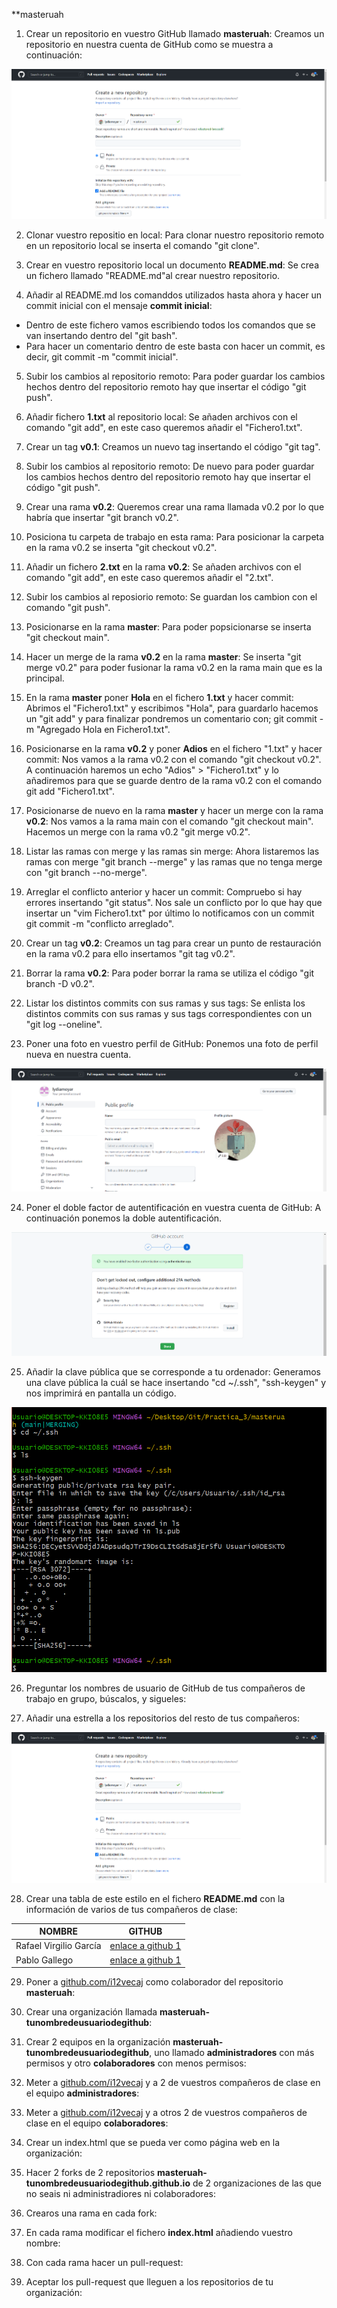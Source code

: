 **masteruah


1. Crear un repositorio en vuestro GitHub llamado **masteruah**:
Creamos un repositorio en nuestra cuenta de GitHub como se muestra a continuación:
<img src="./1.png"/>


2. Clonar vuestro repositio en local:
Para clonar nuestro repositorio remoto en un repositorio local se inserta el comando "git clone".


3. Crear en vuestro repositorio local un documento **README.md**:
Se crea un fichero llamado "README.md"al crear nuestro repositorio.


4. Añadir al README.md los comanddos utilizados hasta ahora y hacer un commit inicial con el mensaje **commit inicial**:
- Dentro de este fichero vamos escribiendo todos los comandos que se van insertando dentro del "git bash".
- Para hacer un comentario dentro de este basta con hacer un commit, es decir, git commit -m "commit inicial".


5. Subir los cambios al repositorio remoto:
Para poder guardar los cambios hechos dentro del repositorio remoto hay que insertar el código "git push".


6. Añadir fichero **1.txt** al repositorio local:
Se añaden archivos con el comando "git add", en este caso queremos añadir el "Fichero1.txt".


7. Crear un tag **v0.1**:
Creamos un nuevo tag insertando el código "git tag".


8. Subir los cambios al repositorio remoto:
De nuevo para poder guardar los cambios hechos dentro del repositorio remoto hay que insertar el código "git push".


9. Crear una rama **v0.2**:
Queremos crear una rama llamada v0.2 por lo que habría que insertar "git branch v0.2".


10. Posiciona tu carpeta de trabajo en esta rama:
Para posicionar la carpeta en la rama v0.2 se inserta "git checkout v0.2".


11. Añadir un fichero **2.txt** en la rama **v0.2**:
Se añaden archivos con el comando "git add", en este caso queremos añadir el "2.txt".


12. Subir los cambios al reposiorio remoto:
Se guardan los cambion con el comando "git push".


13. Posicionarse en la rama **master**:
Para poder popsicionarse se inserta "git checkout main".


14. Hacer un merge de la rama **v0.2** en la rama **master**:
Se inserta "git merge v0.2" para poder fusionar la rama v0.2 en la rama main que es la principal.


15. En la rama **master** poner **Hola** en el fichero **1.txt** y hacer commit:
Abrimos el "Fichero1.txt" y escribimos "Hola", para guardarlo hacemos un "git add" y para finalizar pondremos un comentario con; git commit -m "Agregado Hola en Fichero1.txt".


16. Posicionarse en la rama **v0.2** y poner **Adios** en el fichero "1.txt" y hacer commit:
Nos vamos a la rama v0.2 con el comando "git checkout v0.2".
A continuación haremos un echo "Adios" > "Fichero1.txt" y lo añadiremos para que se guarde dentro de la rama v0.2 con el comando git add "Fichero1.txt".


17. Posicionarse de nuevo en la rama **master** y hacer un merge con la rama **v0.2**:
Nos vamos a la rama main con el comando "git checkout main".
Hacemos un merge con la rama v0.2 "git merge v0.2".


18. Listar las ramas con merge y las ramas sin merge:
Ahora listaremos las ramas con merge "git branch --merge" y las ramas que no tenga merge con "git branch --no-merge".


19. Arreglar el conflicto anterior y hacer un commit:
Compruebo si hay errores insertando "git status". Nos sale un conflicto por lo que hay que insertar un "vim Fichero1.txt" por último lo notificamos con un commit git commit -m "conflicto arreglado".


20. Crear un tag **v0.2**:
Creamos un tag para crear un punto de restauración en la rama v0.2 para ello insertamos "git tag v0.2".


21. Borrar la rama **v0.2**:
Para poder borrar la rama se utiliza el código "git branch -D v0.2".


22. Listar los distintos commits con sus ramas y sus tags:
Se enlista los distintos commits con sus ramas y sus tags correspondientes con un "git log --oneline".


23. Poner una foto en vuestro perfil de GitHub:
Ponemos una foto de perfil nueva en nuestra cuenta.
<img src="./2.png"/>


24. Poner el doble factor de autentificación en vuestra cuenta de GitHub:
A continuación ponemos la doble autentificación.
<img src="./3.png"/>



25. Añadir la clave pública que se corresponde a tu ordenador:
Generamos una clave pública la cuál se hace insertando "cd ~/.ssh", "ssh-keygen" y nos imprimirá en pantalla un código.
<img src="./4.png"/>





26. Preguntar los nombres de usuario de GitHub de tus compañeros de trabajo en grupo, búscalos, y sigueles:


27. Añadir una estrella a los repositorios del resto de tus compañeros:
<img src="./1.png"/>



28. Crear una tabla de este estilo en el fichero **README.md** con la información
de varios de tus compañeros de clase:

|        NOMBRE          |                     GITHUB                        |
|------------------------|---------------------------------------------------|
| Rafael Virgilio García | [enlace a github 1](http://github.com/i12vecaj)   |
| Pablo Gallego          | [enlace a github 1](http://github.com/i12vecaj)   |


29. Poner a [github.com/i12vecaj](http://github.com/i12vecaj) como colaborador del repositorio **masteruah**:


30. Crear una organización llamada **masteruah-tunombredeusuariodegithub**:


31. Crear 2 equipos en la organización **masteruah-tunombredeusuariodegithub**, uno llamado **administradores** con más permisos y otro **colaboradores** con menos permisos:


32. Meter a [github.com/i12vecaj](http://github.com/i12vecaj) y a 2 de vuestros compañeros de clase en el equipo **administradores**:


33. Meter a [github.com/i12vecaj](http://github.com/i12vecaj) y a otros 2 de vuestros compañeros de clase en el equipo **colaboradores**:


34. Crear un index.html que se pueda ver como página web en la organización:


35. Hacer 2 forks de 2 repositorios **masteruah-tunombredeusuariodegithub.github.io** de 2 organizaciones de las que no seais ni administradiores ni colaboradores:


36. Crearos una rama en cada fork:


37. En cada rama modificar el fichero **index.html** añadiendo vuestro nombre:


38. Con cada rama hacer un pull-request:


39. Aceptar los pull-request que lleguen a los repositorios de tu organización:


